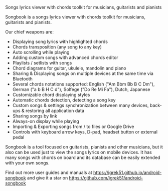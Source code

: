 Songs lyrics viewer with chords toolkit for musicians, guitarists and pianists


Songbook is a songs lyrics viewer with chords toolkit for musicians, guitarists and pianists.

Our chief weapons are:

- Displaying song lyrics with highlighted chords
- Chords transposition (any song to any key)
- Auto scrolling while playing
- Adding custom songs with advanced chords editor
- Playlists / setlists with songs
- Chord diagrams for guitar, ukulele, mandolin and piano
- Sharing & Displaying songs on multiple devices at the same time via Bluetooth
- Several chords notations supported: English ("Am Bbm Bb B C Dm"), German ("a b B H C d"), Solfege ("Do Re Mi Fa"), Dutch, Japanese
- Customizable chord displaying styles
- Automatic chords detection, detecting a song key
- Custom songs & settings synchronization between many devices, back-ups & restoring all application data
- Sharing songs by link
- Always-on display while playing
- Importing & Exporting songs from / to files or Google Drive
- Controls with keyboard arrow keys, D-pad, headset button or external pedal

Songbook is a tool focused on guitarists, pianists and other musicians, but it also can be used just to view the songs lyrics on mobile devices.
It has many songs with chords on board and its database can be easily extended with your own songs.

Find out more user guides and manuals at https://igrek51.github.io/android-songbook
and give it a star on https://github.com/igrek51/android-songbook

